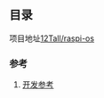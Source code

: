 ## 目录   

项目地址[12Tall/raspi-os](https://github.com/12Tall/raspi-os)

### 参考  
1. [开发参考](./00_reference.md)
